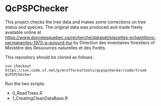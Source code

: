 QcPSPChecker
===============================

This project checks the tree data and makes some corrections on tree status and species. The original data was produced and made freely available online
at https://www.donneesquebec.ca/recherche/dataset/placettes-echantillons-permanentes-1970-a-aujourd-hui by Direction des inventaires forestiers
of Ministère des Ressources naturelles et des Forêts. 

This repository should be cloned as follows:

~~~
svn checkout https://svn.code.sf.net/p/mrnfforesttools/qcpspchecker/code/trunk QcPSPChecker
~~~

Run the two scripts:

- 0_ReadTrees.R
- 1_CreatingCleanDataBase.R